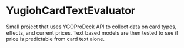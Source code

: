# YugiohCardTextEvaluator

Small project that uses YGOProDeck API to collect data on card types, effects, and current prices. Text based models are then tested to see if price is predictable from card text alone.
